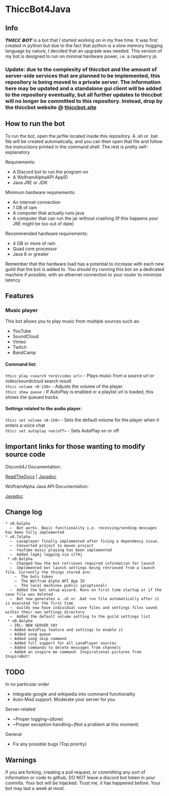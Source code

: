 # ThiccBot4Java

## Info
𝙏𝙃𝙄𝘾𝘾 𝘽𝙊𝙏 is a bot that I started working on in my free time. It was first created in python but due to the fact that python is a slow memory hogging language by nature, I decided that an upgrade was needed. This version of my bot is designed to run on minimal hardware power, i.e. a raspberry pi.

### Update: due to the complexity of thiccbot and the amount of server-side services that are planned to be implemented, this repository is being moved to a private server. The information here may be updated and a standalone gui client will be added to the repository eventually, but all further updates to thiccbot will no longer be committed to this repository. Instead, drop by the thiccbot website @ [thiccbot.site](http://thiccbot.site)

## How to run the bot
To run the bot, open the jarfile located inside this repository. A .sh or .bat file will be created automatically, and you can then open that file and follow the instructions printed in the command shell. The rest is pretty self-explanatory

Requirements:
* A Discord bot to run the program on
* A WolframAlphaAPI AppID
* Java JRE or JDK

Minimum hardware requirements:
* An internet connection
* 1 GB of ram
* A computer that actually runs java
* A computer that can run the jar without crashing (If this happens your JRE might be too out of date)

Recommended hardware requirements:
* 4 GB or more of ram
* Quad core processor
* Java 8 or greater

Remember that the hardware load has a potential to increase with each new guild that the bot is added to. You should try running this bot on a dedicated machine if possible, with an ethernet connection to your router to minimize latency

## Features

### Music player 
This bot allows you to play music from multiple sources such as: 
* YouTube 
* SoundCloud 
* Vimeo 
* Twitch 
* BandCamp  
#### Command list:
`thicc play <search term|video url>` - Plays music from a source url or video/soundcloud search result  
`thicc volume <0-150>` - Adjusts the volume of the player  
`thicc show queue` - If AutoPlay is enabled or a playlist url is loaded, this shows the queued tracks
#### Settings related to the audio player:
`thicc set volume <0-150>` - Sets the default volume for the player when it enters a voice chat  
`thicc set autoplay <on|off>` - Sets AutoPlay on or off

## Important links for those wanting to modify source code

Discord4J Documentation:

[ReadTheDocs](https://discord4j.readthedocs.io/en/latest/) | [Javadoc](https://jitpack.io/com/github/austinv11/Discord4J/2.9.3/javadoc/)

WolframAlpha Java API Documentation:

[Javadoc](https://products.wolframalpha.com/api/libraries/java/)

## Change log
```
* v0.6alpha  
  –  Bot works. Basic functionality i.e. receiving/sending messages has been fully implemented  
* v0.7alpha  
  –  Lavaplayer finally implemented after fixing a dependency issue.  
  –  Converted project to maven project  
  –  YouTube music playing has been implemented  
  –  Added log4j logging via slf4j  
 * v0.8alpha  
  –  Changed how the bot retrieves required information for launch  
  –  Implemented bot launch settings being retrieved from a launch file. Currently the things stored are:  
    –  The bots token  
    –  The Wolfram Alpha API App ID  
    –  The local machines public ip(optional)  
  –  Added the bot setup wizard. Runs on first time startup or if the save file was deleted  
  –  Bot now generates a .sh or .bat run file automatically after it is executed for the first time  
  –  Guilds now have individual save files and settings files saved within their own settings directory  
  –  Added the default volume setting to the guild settings list  
 * v0.9alpha
  – IRL: NEW SERVER YAY
  – Added AutoPlay feature and settings to enable it
  – Added song queue
  – Added song skip command
  – Added full support for all LavaPlayer sources
  – Added commands to delete messages from channels
  – Added an inspire me command. Inspirational pictures from InspiroBot!
```
## TODO
In no particular order
* Integrate google and wikipedia into command functionality
* Auto-Mod support. Moderate your server for you

Server-related
* ~Proper logging~(done)
* ~Proper exception handling~(Not a problem at this moment)

General
* Fix any possible bugs (Top priority)

## Warnings
If you are forking, creating a pull request, or committing any sort of information or code to github, DO NOT leave a discord bot token in your commits. Your bot will be hijacked. Trust me, it has happened before. Your bot may last a week at most.
